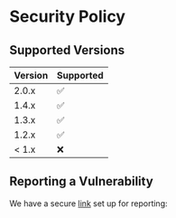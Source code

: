 # Security Policy

## Supported Versions

| Version | Supported          |
| ------- | ------------------ |
| 2.0.x   | :white_check_mark: |
| 1.4.x   | :white_check_mark: |
| 1.3.x   | :white_check_mark: |
| 1.2.x   | :white_check_mark: |
| < 1.x   | :x:                |

## Reporting a Vulnerability

We have a secure [link](https://github.com/gubareve/synergy-addons/security/advisories/new) set up for reporting:
